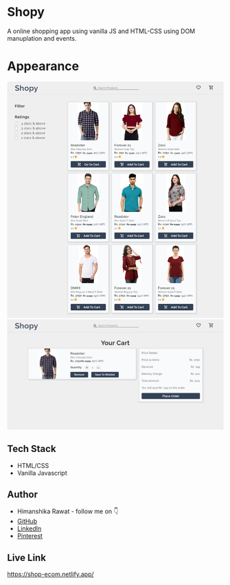 # Shopy

A online shopping app using vanilla JS and HTML-CSS using DOM manuplation and events.

# Appearance
![home](./photo/home.png)
![cart](./photo/cart.png)


## Tech Stack

- HTML/CSS
- Vanilla Javascript


## Author

-   Himanshika Rawat - follow me on 👇
-   [GitHub](https://www.github.com/himanshirawat)
-   [LinkedIn](https://www.linkedin.com/in/himanshi-rawat/)
-   [Pinterest](https://in.pinterest.com/himanshikarawat/)


## Live Link

https://shop-ecom.netlify.app/
